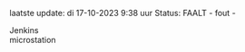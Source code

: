 laatste update: 
di 17-10-2023  9:38   uur 
Status: FAALT - fout - 
<div class="service R">Jenkins</div><div class="service Y">microstation</div>